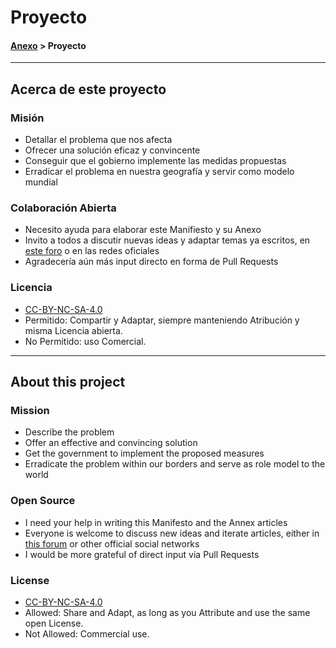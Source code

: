 # Proyecto

#### [Anexo](../Anexo.md) > Proyecto  

---- ----

## Acerca de este proyecto

### Misión
* Detallar el problema que nos afecta
* Ofrecer una solución eficaz y convincente
* Conseguir que el gobierno implemente las medidas propuestas
* Erradicar el problema en nuestra geografía y servir como modelo mundial

### Colaboración Abierta
* Necesito ayuda para elaborar este Manifiesto y su Anexo
* Invito a todos a discutir nuevas ideas y adaptar temas ya escritos, en [este foro](https://github.com/vac333/vac333.github.io/issues) o en las redes oficiales
* Agradecería aún más input directo en forma de Pull Requests

### Licencia
* [CC-BY-NC-SA-4.0](https://creativecommons.org/licenses/by-nc-sa/4.0/legalcode.es)
* Permitido: Compartir y Adaptar, siempre manteniendo Atribución y misma Licencia abierta.
* No Permitido: uso Comercial.

---- ----  

## About this project

### Mission
* Describe the problem
* Offer an effective and convincing solution
* Get the government to implement the proposed measures
* Erradicate the problem within our borders and serve as role model to the world

### Open Source
* I need your help in writing this Manifesto and the Annex articles
* Everyone is welcome to discuss new ideas and iterate articles, either in [this forum](https://github.com/vac333/vac333.github.io/issues) or other official social networks
* I would be more grateful of direct input via Pull Requests

### License
* [CC-BY-NC-SA-4.0](https://creativecommons.org/licenses/by-nc-sa/4.0/legalcode)
* Allowed: Share and Adapt, as long as you Attribute and use the same open License.
* Not Allowed: Commercial use.
